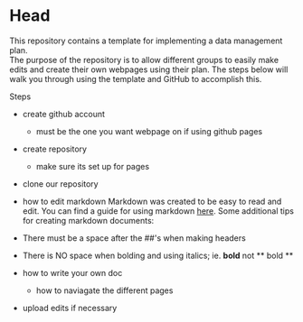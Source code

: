 # Head
This repository contains a template for implementing a data management plan.  
The purpose of the repository is to allow different groups to easily make edits and create their own webpages using their plan.
The steps below will walk you through using the template and GitHub to accomplish this.

Steps
* create github account
  * must be the one you want webpage on if using github pages
* create repository
    * make sure its set up for pages
* clone our repository

* how to edit markdown
Markdown was created to be easy to read and edit. You can find a guide for using markdown [here](https://github.com/adam-p/markdown-here/wiki/Markdown-Cheatsheet). Some additional tips for creating markdown documents:
* There must be a space after the ##'s when making headers
* There is NO space when bolding and using italics; ie. **bold** not ** bold **



* how to write your own doc
    * how to naviagate the different pages
* upload edits if necessary
